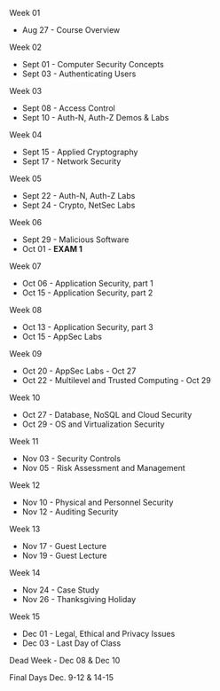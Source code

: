 Week 01 

* Aug 27 - Course Overview 

Week 02

* Sept 01 - Computer Security Concepts
* Sept 03 - Authenticating Users

Week 03

* Sept 08 - Access Control 
* Sept 10 - Auth-N, Auth-Z Demos & Labs

Week 04

* Sept 15 - Applied Cryptography 
* Sept 17 - Network Security 

Week 05

* Sept 22 - Auth-N, Auth-Z Labs  
* Sept 24 - Crypto, NetSec Labs

Week 06

* Sept 29 - Malicious Software
* Oct 01 - **EXAM 1**

Week 07

* Oct 06 - Application Security, part 1 
* Oct 15 - Application Security, part 2 

Week 08

* Oct 13 - Application Security, part 3 
* Oct 15 - AppSec Labs 

Week 09

* Oct 20 - AppSec Labs - Oct 27
* Oct 22 - Multilevel and Trusted Computing - Oct 29

Week 10

* Oct 27 - Database, NoSQL and Cloud Security
* Oct 29 - OS and Virtualization Security 

Week 11

* Nov 03 - Security Controls
* Nov 05 - Risk Assessment and Management

Week 12

* Nov 10 - Physical and Personnel Security 
* Nov 12 - Auditing Security 

Week 13

* Nov 17 - Guest Lecture
* Nov 19 - Guest Lecture

Week 14

* Nov 24 - Case Study 
* Nov 26 - Thanksgiving Holiday 

Week 15

* Dec 01 - Legal, Ethical and Privacy Issues 
* Dec 03 - Last Day of Class 

Dead Week - Dec 08 & Dec 10

Final Days Dec. 9-12 & 14-15
